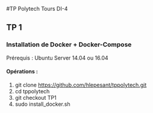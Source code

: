 #TP Polytech Tours DI-4


## TP 1

### Installation de Docker + Docker-Compose

Prérequis : Ubuntu Server 14.04 ou 16.04  

#### Opérations :

1. git clone https://github.com/hlepesant/tppolytech.git
2. cd tppolytech
2. git checkout TP1
3. sudo install_docker.sh 

